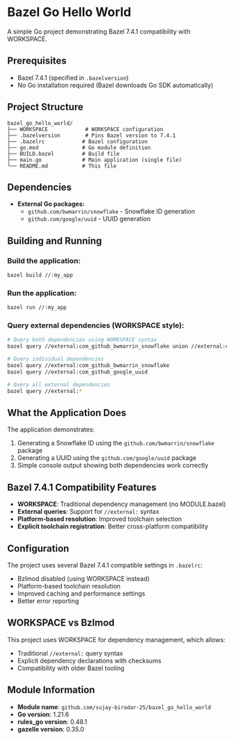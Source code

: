 # Bazel Go Hello World

A simple Go project demonstrating Bazel 7.4.1 compatibility with WORKSPACE.

## Prerequisites

- Bazel 7.4.1 (specified in `.bazelversion`)
- No Go installation required (Bazel downloads Go SDK automatically)

## Project Structure

```
bazel_go_hello_world/
├── WORKSPACE            # WORKSPACE configuration
├── .bazelversion        # Pins Bazel version to 7.4.1
├── .bazelrc            # Bazel configuration
├── go.mod              # Go module definition
├── BUILD.bazel         # Build file
├── main.go             # Main application (single file)
└── README.md           # This file
```

## Dependencies

- **External Go packages:**
  - `github.com/bwmarrin/snowflake` - Snowflake ID generation
  - `github.com/google/uuid` - UUID generation

## Building and Running

### Build the application:
```bash
bazel build //:my_app
```

### Run the application:
```bash
bazel run //:my_app
```

### Query external dependencies (WORKSPACE style):
```bash
# Query both dependencies using WORKSPACE syntax
bazel query //external:com_github_bwmarrin_snowflake union //external:com_github_google_uuid

# Query individual dependencies
bazel query //external:com_github_bwmarrin_snowflake
bazel query //external:com_github_google_uuid

# Query all external dependencies
bazel query //external:*
```

## What the Application Does

The application demonstrates:
1. Generating a Snowflake ID using the `github.com/bwmarrin/snowflake` package
2. Generating a UUID using the `github.com/google/uuid` package
3. Simple console output showing both dependencies work correctly

## Bazel 7.4.1 Compatibility Features

- **WORKSPACE**: Traditional dependency management (no MODULE.bazel)
- **External queries**: Support for `//external:` syntax
- **Platform-based resolution**: Improved toolchain selection
- **Explicit toolchain registration**: Better cross-platform compatibility

## Configuration

The project uses several Bazel 7.4.1 compatible settings in `.bazelrc`:
- Bzlmod disabled (using WORKSPACE instead)
- Platform-based toolchain resolution
- Improved caching and performance settings
- Better error reporting

## WORKSPACE vs Bzlmod

This project uses WORKSPACE for dependency management, which allows:
- Traditional `//external:` query syntax
- Explicit dependency declarations with checksums
- Compatibility with older Bazel tooling

## Module Information

- **Module name**: `github.com/sujay-biradar-25/bazel_go_hello_world`
- **Go version**: 1.21.6
- **rules_go version**: 0.48.1
- **gazelle version**: 0.35.0 